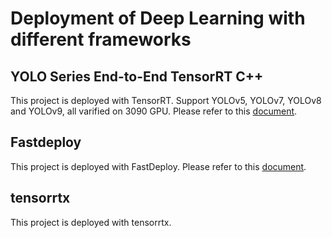 <!--
 * @Author: BTZN0325 sunjiahui@boton-tech.com
 * @Date: 2024-10-17 14:20:00
 * @LastEditors: BTZN0325 sunjiahui@boton-tech.com
 * @LastEditTime: 2024-11-19 16:20:39
 * @Description: 
-->
# Deployment of Deep Learning with different frameworks

## YOLO Series End-to-End TensorRT C++

This project is deployed with TensorRT. Support YOLOv5, YOLOv7, YOLOv8 and YOLOv9, all varified on 3090 GPU.
Please refer to this [document](cv_detection/nvidia/yoloe2e/v2/python/README.md).


## Fastdeploy

This project is deployed with FastDeploy.
Please refer to this [document](fd/README.md).


## tensorrtx

This project is deployed with tensorrtx.